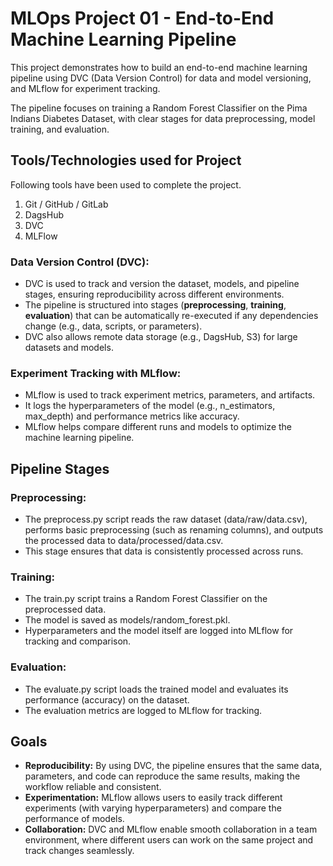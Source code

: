 # MLOps Project 01 - End-to-End Machine Learning Pipeline 

This project demonstrates how to build an end-to-end machine learning pipeline using DVC (Data Version Control) for data and model versioning, and MLflow for experiment tracking. 

The pipeline focuses on training a Random Forest Classifier on the Pima Indians Diabetes Dataset, with clear stages for data preprocessing, model training, and evaluation.

## Tools/Technologies used for Project
Following tools have been used to complete the project. 
1. Git / GitHub / GitLab
2. DagsHub
3. DVC
4. MLFlow

### Data Version Control (DVC):
- DVC is used to track and version the dataset, models, and pipeline stages, ensuring reproducibility across different environments.
- The pipeline is structured into stages (**preprocessing**, **training**, **evaluation**) that can be automatically re-executed if any dependencies change (e.g., data, scripts, or parameters).
- DVC also allows remote data storage (e.g., DagsHub, S3) for large datasets and models.

### Experiment Tracking with MLflow:
- MLflow is used to track experiment metrics, parameters, and artifacts.
- It logs the hyperparameters of the model (e.g., n_estimators, max_depth) and performance metrics like accuracy.
- MLflow helps compare different runs and models to optimize the machine learning pipeline.

## Pipeline Stages

### Preprocessing:

- The preprocess.py script reads the raw dataset (data/raw/data.csv), performs basic preprocessing (such as renaming columns), and outputs the processed data to data/processed/data.csv.
- This stage ensures that data is consistently processed across runs.

### Training:

- The train.py script trains a Random Forest Classifier on the preprocessed data.
- The model is saved as models/random_forest.pkl.
- Hyperparameters and the model itself are logged into MLflow for tracking and comparison.

### Evaluation:

- The evaluate.py script loads the trained model and evaluates its performance (accuracy) on the dataset.
- The evaluation metrics are logged to MLflow for tracking.



## Goals
- **Reproducibility:** By using DVC, the pipeline ensures that the same data, parameters, and code can reproduce the same results, making the workflow reliable and consistent.
- **Experimentation:** MLflow allows users to easily track different experiments (with varying hyperparameters) and compare the performance of models.
- **Collaboration:** DVC and MLflow enable smooth collaboration in a team environment, where different users can work on the same project and track changes seamlessly.

